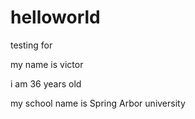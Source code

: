 # helloworld
testing for

my name is victor 

i am 36 years old

my school name is Spring Arbor university